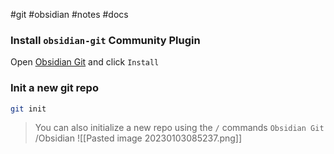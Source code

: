 #git #obsidian #notes #docs 

### Install `obsidian-git` Community Plugin

Open [Obsidian Git](obsidian://show-plugin?id=obsidian-git) and click `Install`

### Init a new git repo

```sh
git init
```

> You can also initialize a new repo using the `/`  commands
> `Obsidian Git `
/Obsidian
![[Pasted image 20230103085237.png]]